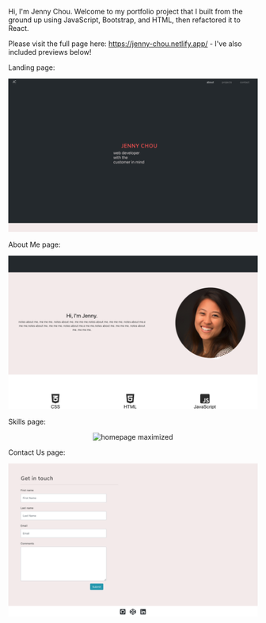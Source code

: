 Hi, I'm Jenny Chou. Welcome to my portfolio project that I built from the ground up using JavaScript, Bootstrap, and HTML, then refactored it to React. 

Please visit the full page here: https://jenny-chou.netlify.app/ - I've also included previews below!

Landing page:
<div style="text-align:center">
  <img width="750" alt="homepage maximized" src="https://github.com/codecaviette/jenny-chou-portfolio/blob/master/public/img/landing_page.png">
</div>

About Me page:
<div style="text-align:center">
  <img width="750" alt="homepage maximized" src="https://github.com/codecaviette/jenny-chou-portfolio/blob/master/public/img/jenny.png">
</div>

Skills page:
<div style="text-align:center">
  <img width="750" alt="homepage maximized" src="hhttps://github.com/codecaviette/jenny-chou-portfolio/blob/master/public/img/skills.png">
</div>

Contact Us page:
<div style="text-align:center">
  <img width="750" alt="homepage maximized" src="https://github.com/codecaviette/jenny-chou-portfolio/blob/master/public/img/get_in_touch.png">
</div>
